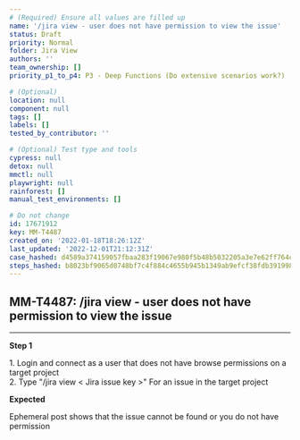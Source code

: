 ```yaml
---
# (Required) Ensure all values are filled up
name: '/jira view - user does not have permission to view the issue'
status: Draft
priority: Normal
folder: Jira View
authors: ''
team_ownership: []
priority_p1_to_p4: P3 - Deep Functions (Do extensive scenarios work?)

# (Optional)
location: null
component: null
tags: []
labels: []
tested_by_contributor: ''

# (Optional) Test type and tools
cypress: null
detox: null
mmctl: null
playwright: null
rainforest: []
manual_test_environments: []

# Do not change
id: 17671912
key: MM-T4487
created_on: '2022-01-18T18:26:12Z'
last_updated: '2022-12-01T21:12:31Z'
case_hashed: d4589a374159057fbaa283f19067e980f5b48b5032205a3e7e62ff764caacedede266aeac88d14ffa6093072e0cbc870
steps_hashed: b8023bf9065d0748bf7c4f884c4655b945b1349ab9efcf38fdb3919980d8f57ca157b5154d839bb3147713b6cfb6692e
---
```


<!-- (Auto-generated) Based on frontmatter's "key" and "name" -->

## MM-T4487: /jira view - user does not have permission to view the issue

---

**Step 1**

1\. Login and connect as a user that does not have browse permissions on a target project\
2\. Type "/jira view < Jira issue key >" For an issue in the target project

**Expected**

Ephemeral post shows that the issue cannot be found or you do not have permission
